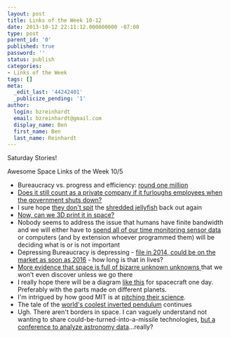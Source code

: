 ```yaml
---
layout: post
title: Links of the Week 10-12
date: 2013-10-12 22:11:12.000000000 -07:00
type: post
parent_id: '0'
published: true
password: ''
status: publish
categories:
- Links of the Week
tags: []
meta:
  _edit_last: '44242401'
  _publicize_pending: '1'
author:
  login: bzreinhardt
  email: bzreinhardt@gmail.com
  display_name: Ben
  first_name: Ben
  last_name: Reinhardt
---
```

<p>Saturday Stories!</p>
<p>Awesome Space Links of the Week 10/5</p>
<ul>
<li>Bureaucracy vs. progress and efficiency: <a href="http://www.npr.org/blogs/money/2013/10/04/229224964/episode-489-the-invisible-plumbing-of-our-economy?ft=1&amp;f=93559255&amp;utm_medium=App.net&amp;utm_source=PourOver" target="_blank">round one million</a></li>
<li><a href="http://www.ft.com/intl/cms/s/0/95503cc8-2f6f-11e3-8b7e-00144feab7de.html?ftcamp=crm/email/2013108/nbe/Aerospace/product&amp;siteedition=intl#axzz2hBNFghWG" target="_blank">Does it still count as a private company if it furloughs employees when the government shuts down?</a></li>
<li>I sure hope <a href="http://news.discovery.com/tech/robotics/robot-targets-jellyfish-and-shreds-them-131003.htm" target="_blank">they don't spit</a> the <a href="http://www.jellyfishfacts.net/can-dead-jellyfish-sting.html" target="_blank">shredded jellyfish</a> back out again</li>
<li><a href="http://www.bbc.co.uk/news/science-environment-24400101" target="_blank">Now, can we 3D print it in space?</a></li>
<li>Nobody seems to address the issue that humans have finite bandwidth and we will either have to <a href="http://fora.tv/2013/09/22/age_of_contextthe_future_of_consumer_electronics" target="_blank">spend all of our time monitoring sensor data </a>or computers (and by extension whoever programmed them) will be deciding what is or is not important</li>
<li>Depressing Bureaucracy is depressing - <a href="http://www.newscientist.com/article/dn24363-worlds-first-malaria-vaccine-on-course-for-2015.html#.UlTNTvLlnpo" target="_blank">file in 2014, could be on the market as soon as 2016</a> - how long is that in lives?</li>
<li><a href="http://news.nationalgeographic.com/news/2013/10/131009-diamonds-saturn-jupiter-planet-science-space/" target="_blank">More evidence that space is full of bizarre unknown unknowns </a>that we won't even discover unless we go there</li>
<li>I really hope there will be a diagram <a href="http://cafehayek.com/2013/10/i-airplane.html" target="_blank">like this</a> for spacecraft one day. Preferably with the parts made on different planets.</li>
<li>I'm intrigued by how good MIT is at <a href="http://mashable.com/2013/10/06/self-assembling-robots/" target="_blank">pitching their science</a>.</li>
<li>The tale of the <a href="http://www.newspacejournal.com/2013/10/12/grasshopper-flies-again-sets-new-altitude-record/" target="_blank">world's coolest inverted pendulum</a> continues</li>
<li>Ugh. There aren't borders in space. I can vaguely understand not wanting to share could-be-turned-into-a-missile technologies, <a href="http://www.spacepolitics.com/2013/10/10/kepler-conference-caught-in-a-chinese-puzzle/" target="_blank">but a conference to analyze astronomy data</a>...really?</li>
</ul>
